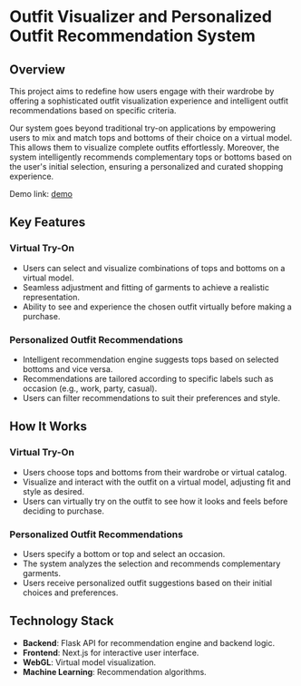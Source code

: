 # Outfit Visualizer and Personalized Outfit Recommendation System

## Overview

This project aims to redefine how users engage with their wardrobe by offering a sophisticated outfit visualization experience and intelligent outfit recommendations based on specific criteria.

Our system goes beyond traditional try-on applications by empowering users to mix and match tops and bottoms of their choice on a virtual model. This allows them to visualize complete outfits effortlessly. Moreover, the system intelligently recommends complementary tops or bottoms based on the user's initial selection, ensuring a personalized and curated shopping experience.

Demo link: [demo]("https://drive.google.com/file/d/1QV8FZgmyzNJVRrHdrDKBy166pEWxMDVp/view?usp=sharing")
## Key Features

### Virtual Try-On

- Users can select and visualize combinations of tops and bottoms on a virtual model.
- Seamless adjustment and fitting of garments to achieve a realistic representation.
- Ability to see and experience the chosen outfit virtually before making a purchase.

### Personalized Outfit Recommendations

- Intelligent recommendation engine suggests tops based on selected bottoms and vice versa.
- Recommendations are tailored according to specific labels such as occasion (e.g., work, party, casual).
- Users can filter recommendations to suit their preferences and style.

## How It Works

### Virtual Try-On

- Users choose tops and bottoms from their wardrobe or virtual catalog.
- Visualize and interact with the outfit on a virtual model, adjusting fit and style as desired.
- Users can virtually try on the outfit to see how it looks and feels before deciding to purchase.

### Personalized Outfit Recommendations

- Users specify a bottom or top and select an occasion.
- The system analyzes the selection and recommends complementary garments.
- Users receive personalized outfit suggestions based on their initial choices and preferences.

## Technology Stack

- **Backend**: Flask API for recommendation engine and backend logic.
- **Frontend**: Next.js for interactive user interface.
- **WebGL**: Virtual model visualization.
- **Machine Learning**: Recommendation algorithms.

